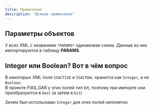 ```yaml
---
title: Примечания
description: "Всякие примечания"
---
```


## Параметры объектов

У всех XML с названием `*PARAMS*` одинаковая схема. Данные из них импортируются в таблицу **PARAMS**.

## Integer или Boolean? Вот в чём вопрос

В некоторых XML поля `ISACTIVE` и `ISACTUAL` хранится как `Integer`, а не `Boolean`.  
В проекте FIAS_GAR у этих полей тип bit, поэтому при импорте они преобразуются в `bool` (а затем в `bit`)

Зачем был использован `Integer` для этих полей непонятно.
